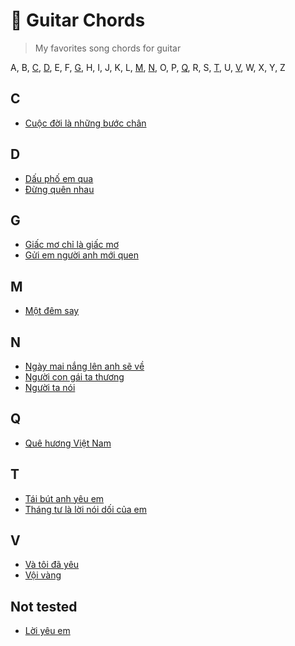 # :guitar: Guitar Chords 
> My favorites song chords for guitar

A, B, [C](#C), [D](#D), E, F, [G](#G), H, I, J, K, L, [M](#M), [N](#N), O, P, [Q](#Q), R, S, [T](#T), U, [V](#V), W, X, Y, Z

## C
  - [Cuộc đời là những bước chân](./chords/C/cuoc-doi-la-nhung-buoc-chan.md)

## D
  - [Dấu phố em qua](./chords/D/dau-pho-em-qua.md)
  - [Đừng quên nhau](./chords/D/dung-quen-nhau.md)

## G
- [Giấc mơ chỉ là giấc mơ](./chords/G/giac-mo-chi-la-giac-mo.md)
- [Gửi em người anh mới quen](./chords/G/gui-em-nguoi-anh-moi-quen.md)

## M
- [Một đêm say](./chords/M/mot-dem-say.md)

## N
- [Ngày mai nắng lên anh sẽ về](./chords/N/ngay-mai-nang-len-anh-se-ve.md)
- [Người con gái ta thương](./chords/N/nguoi-con-gai-ta-thuong.md)
- [Người ta nói](./chords/N/nguoi-ta-noi.md)

## Q
- [Quê hương Việt Nam](./chords/Q/que-huong-viet-nam.md)

## T
- [Tái bút anh yêu em](./chords/T/tai-but-anh-yeu-em.md)
- [Tháng tư là lời nói dối của em](./chords/T/thang-tu-la-loi-noi-doi-cua-em.md)

## V
- [Và tôi đã yêu](./chords/V/va-toi-da-yeu.md)
- [Vội vàng](./chords/V/voi-vang.md)

## Not tested

  - [Lời yêu em](https://hopamchuan.com/song/8209/loi-yeu-em/)
